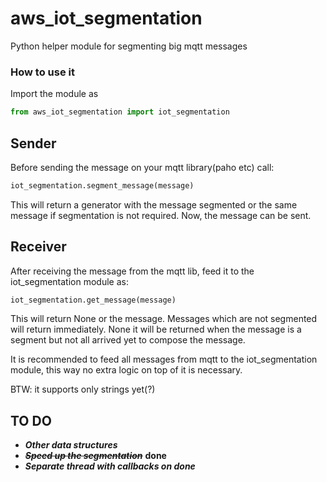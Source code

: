 # aws_iot_segmentation
Python helper module for segmenting big mqtt messages

### How to use it
Import the module as
```python
from aws_iot_segmentation import iot_segmentation
```

## Sender
Before sending the message on your mqtt library(paho etc) call:
```python
iot_segmentation.segment_message(message)
```
This will return a generator with the message segmented or the same message if segmentation is not required. Now, the message can be 
sent.

## Receiver
After receiving the message from the mqtt lib, feed it to the iot_segmentation module as:
```python
iot_segmentation.get_message(message)
```
This will return None or the message. Messages which are not segmented will return immediately.
None it will be returned when the message is a segment but not all arrived yet to compose the message.

It is recommended to feed all messages from mqtt to the iot_segmentation module, this way no extra logic on top of it is necessary.

BTW: it supports only strings yet(?) 

## TO DO
* ***Other data structures***
* ~~***Speed up the segmentation***~~ **done**
* ***Separate thread with callbacks on done***